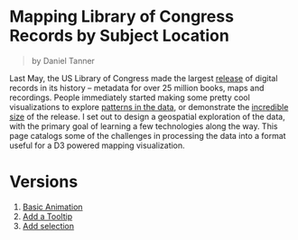 # Mapping Library of Congress Records by Subject Location

> by Daniel Tanner


Last May, the US Library of Congress made the largest [release](https://www.si.umich.edu/news/library-congress-opened-its-catalogs-why-it-matters#gsc.tab=0) of digital records in its history – metadata for over 25 million books, maps and recordings. People immediately started making some pretty cool visualizations to explore [patterns in the data](http://sappingattention.blogspot.com/2017/05/a-brief-visual-history-of-marc.html), or demonstrate the [incredible size](https://medium.com/@thisismattmiller/library-of-congress-lists-57ddd177f1e2?loclr=blogsig) of the release. I set out to design a geospatial exploration of the data, with the primary goal of learning a few technologies along the way. This page catalogs some of the challenges in processing the data into a format useful for a D3 powered mapping visualization.



# Versions

1. [Basic Animation](https://clarkdatalabs.github.io/library_of_congress/Visualization/BasicAnimation/)
2. [Add a Tooltip](https://clarkdatalabs.github.io/library_of_congress/Visualization/AddTooltip/)
3. [Add selection](https://clarkdatalabs.github.io/library_of_congress/Visualization/AddSelection/)